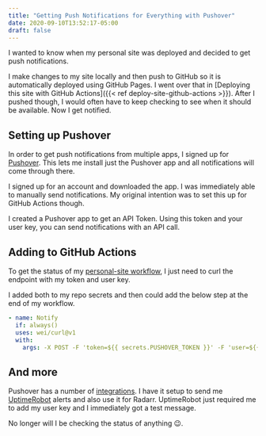 ```yaml
---
title: "Getting Push Notifications for Everything with Pushover"
date: 2020-09-10T13:52:17-05:00
draft: false
---
```


I wanted to know when my personal site was deployed and decided to get push notifications.

<!--more-->

I make changes to my site locally and then push to GitHub so it is automatically deployed using GitHub Pages. I went over that in [Deploying this site with GitHub Actions]({{< ref deploy-site-github-actions >}}). After I pushed though, I would often have to keep checking to see when it should be available. Now I get notified.

## Setting up Pushover
In order to get push notifications from multiple apps, I signed up for [Pushover](https://pushover.net/). This lets me install just the Pushover app and all notifications will come through there.

I signed up for an account and downloaded the app. I was immediately able to manually send notifications. My original intention was to set this up for GitHub Actions though.

I created a Pushover app to get an API Token. Using this token and your user key, you can send notifications with an API call. 

## Adding to GitHub Actions
To get the status of my [personal-site workflow](https://github.com/kasuboski/personal-site/blob/master/.github/workflows/gh-pages.yaml), I just need to curl the endpoint with my token and user key.

I added both to my repo secrets and then could add the below step at the end of my workflow.

```yaml
- name: Notify
  if: always()
  uses: wei/curl@v1
  with:
    args: -X POST -F 'token=${{ secrets.PUSHOVER_TOKEN }}' -F 'user=${{ secrets.PUSHOVER_USER }}' -F 'message=Personal Site Pipeline ${{ job.status }}' https://api.pushover.net/1/messages.json
```

## And more
Pushover has a number of [integrations](https://pushover.net/apps). I have it setup to send me [UptimeRobot](https://uptimerobot.com/) alerts and also use it for Radarr. UptimeRobot just required me to add my user key and I immediately got a test message.

No longer will I be checking the status of anything :wink:.